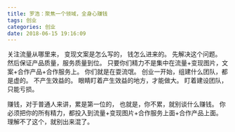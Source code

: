 ```yaml
---
title: 罗浩：聚焦一个领域，全身心赚钱
tags: 创业
categories: 创业
date: 2018-06-15 19:16:09
---
```


关注流量从哪里来， 变现文案是怎么写的， 钱怎么进来的。
先解决这个问题。
然后保证产品质量，服务质量到位。
只要你们精力不是集中在流量+变现图片，文案+合作产品+合作服务上。
你们就是在耍流氓。
创业一开始，组建什么团队，都是虚的。
不产生效益的。
眼睛盯着产生效益的地方，才能做大。
盯着建设团队，只能亏损。



赚钱，对于普通人来讲，累是第一位的，
也就是，你不累，就别谈什么赚钱。
你必须把你的所有精力，都投入到流量+变现图片+合作服务上面+合作产品上面。
理解不了这个，就别出来混了。